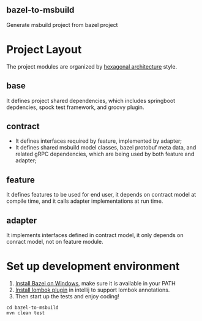 bazel-to-msbuild
----------------

Generate msbuild project from bazel project

# Project Layout
The project modules are organized by [hexagonal architecture](https://en.wikipedia.org/wiki/Hexagonal_architecture_(software)) style.
## base
It defines project shared dependencies, which includes springboot depdencies, spock test framework, and groovy plugin.
## contract
* It defines interfaces required by feature, implemented by adapter;
* It defines shared msbuild model classes, bazel protobuf meta data, and related gRPC dependencies, which are being used by both feature and adapter;
## feature
It defines features to be used for end user, it depends on contract model at compile time, and it calls adapter implementations at run time.
## adapter
It implements interfaces defined in contract model, it only depends on conract model, not on feature module.

# Set up development environment 
1. [Install Bazel on Windows](https://docs.bazel.build/versions/master/install-windows.html), make sure it is available in your PATH
1. [Install lombok plugin](https://stackoverflow.com/questions/41161076/adding-lombok-plugin-to-intellij-project ) in intellij to support lombok annotations.
1. Then start up the tests and enjoy coding!
```
cd bazel-to-msbuild
mvn clean test
```
